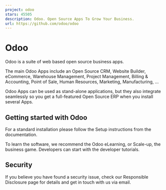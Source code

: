 ```yaml
---
project: odoo
stars: 45505
description: Odoo. Open Source Apps To Grow Your Business.
url: https://github.com/odoo/odoo
---
```


Odoo
====

Odoo is a suite of web based open source business apps.

The main Odoo Apps include an Open Source CRM, Website Builder, eCommerce, Warehouse Management, Project Management, Billing & Accounting, Point of Sale, Human Resources, Marketing, Manufacturing, ...

Odoo Apps can be used as stand-alone applications, but they also integrate seamlessly so you get a full-featured Open Source ERP when you install several Apps.

Getting started with Odoo
-------------------------

For a standard installation please follow the Setup instructions from the documentation.

To learn the software, we recommend the Odoo eLearning, or Scale-up, the business game. Developers can start with the developer tutorials.

Security
--------

If you believe you have found a security issue, check our Responsible Disclosure page for details and get in touch with us via email.
